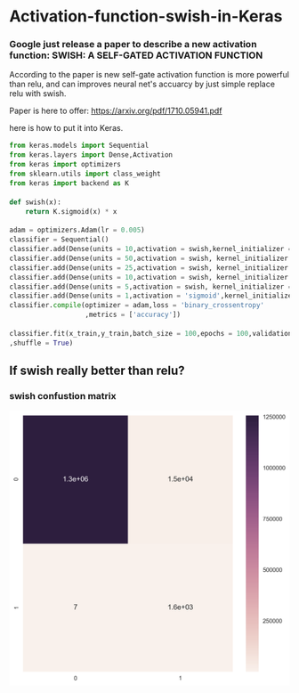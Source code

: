 # Activation-function-swish-in-Keras
### Google just release a paper to describe a new activation function: SWISH: A SELF-GATED ACTIVATION FUNCTION ###
According to the paper is new self-gate activation function is more powerful than relu, and can improves neural net's accuarcy by just simple replace relu with swish.

Paper is here to offer: https://arxiv.org/pdf/1710.05941.pdf

here is how to put it into Keras.

```python
from keras.models import Sequential
from keras.layers import Dense,Activation
from keras import optimizers
from sklearn.utils import class_weight
from keras import backend as K

def swish(x):
    return K.sigmoid(x) * x

adam = optimizers.Adam(lr = 0.005)
classifier = Sequential()
classifier.add(Dense(units = 10,activation = swish,kernel_initializer = 'uniform',input_dim = 10))
classifier.add(Dense(units = 50,activation = swish, kernel_initializer = 'uniform'))
classifier.add(Dense(units = 25,activation = swish, kernel_initializer = 'uniform'))
classifier.add(Dense(units = 10,activation = swish, kernel_initializer = 'uniform'))
classifier.add(Dense(units = 5,activation = swish, kernel_initializer = 'uniform'))
classifier.add(Dense(units = 1,activation = 'sigmoid',kernel_initializer = 'uniform'))
classifier.compile(optimizer = adam,loss = 'binary_crossentropy'
                   ,metrics = ['accuracy'])

classifier.fit(x_train,y_train,batch_size = 100,epochs = 100,validation_data  =(x_test,y_test)
,shuffle = True)


```
## If swish really better than relu? ##

### swish confustion matrix ###
![image](https://github.com/johnny7861532/activation-function-swish-in-Keras/blob/master/swish%20compare.png)
